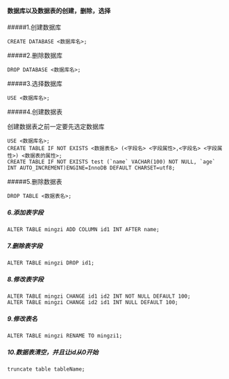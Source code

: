 #### 数据库以及数据表的创建，删除，选择

#####1.创建数据库

```
CREATE DATABASE <数据库名>;
```

#####2.删除数据库

```
DROP DATABASE <数据库名>;
```

#####3.选择数据库

```
USE <数据库名>;
```

#####4.创建数据表

创建数据表之前一定要先选定数据库

```
USE <数据库名>;
CREATE TABLE IF NOT EXISTS <数据表名> (<字段名> <字段属性>,<字段名> <字段属性>) <数据表的属性>;
CREATE TABLE IF NOT EXISTS test (`name` VACHAR(100) NOT NULL, `age` INT AUTO_INCREMENT)ENGINE=InnoDB DEFAULT CHARSET=utf8;
```

#####5.删除数据表

```
DROP TABLE <数据表名>;
```

##### 6.添加表字段

```
ALTER TABLE mingzi ADD COLUMN id1 INT AFTER name;
```

##### 7.删除表字段

```
ALTER TABLE mingzi DROP id1;
```

##### 8.修改表字段

```
ALTER TABLE mingzi CHANGE id1 id2 INT NOT NULL DEFAULT 100;
ALTER TABLE mingzi CHANGE id2 id1 INT NULL DEFAULT 100;
```

##### 9.修改表名

```
ALTER TABLE mingzi RENAME TO mingzi1;
```

##### 10.数据表清空，并且让id从0开始

```
truncate table tableName;
```